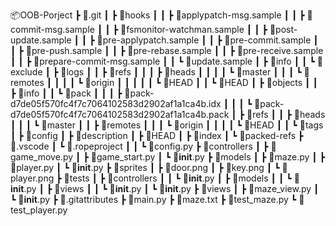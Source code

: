 📦OOB-Porject
 ┣ 📂.git
 ┃ ┣ 📂hooks
 ┃ ┃ ┣ 📜applypatch-msg.sample
 ┃ ┃ ┣ 📜commit-msg.sample
 ┃ ┃ ┣ 📜fsmonitor-watchman.sample
 ┃ ┃ ┣ 📜post-update.sample
 ┃ ┃ ┣ 📜pre-applypatch.sample
 ┃ ┃ ┣ 📜pre-commit.sample
 ┃ ┃ ┣ 📜pre-push.sample
 ┃ ┃ ┣ 📜pre-rebase.sample
 ┃ ┃ ┣ 📜pre-receive.sample
 ┃ ┃ ┣ 📜prepare-commit-msg.sample
 ┃ ┃ ┗ 📜update.sample
 ┃ ┣ 📂info
 ┃ ┃ ┗ 📜exclude
 ┃ ┣ 📂logs
 ┃ ┃ ┣ 📂refs
 ┃ ┃ ┃ ┣ 📂heads
 ┃ ┃ ┃ ┃ ┗ 📜master
 ┃ ┃ ┃ ┗ 📂remotes
 ┃ ┃ ┃ ┃ ┗ 📂origin
 ┃ ┃ ┃ ┃ ┃ ┗ 📜HEAD
 ┃ ┃ ┗ 📜HEAD
 ┃ ┣ 📂objects
 ┃ ┃ ┣ 📂info
 ┃ ┃ ┗ 📂pack
 ┃ ┃ ┃ ┣ 📜pack-d7de05f570fc4f7c7064102583d2902af1a1ca4b.idx
 ┃ ┃ ┃ ┗ 📜pack-d7de05f570fc4f7c7064102583d2902af1a1ca4b.pack
 ┃ ┣ 📂refs
 ┃ ┃ ┣ 📂heads
 ┃ ┃ ┃ ┗ 📜master
 ┃ ┃ ┣ 📂remotes
 ┃ ┃ ┃ ┗ 📂origin
 ┃ ┃ ┃ ┃ ┗ 📜HEAD
 ┃ ┃ ┗ 📂tags
 ┃ ┣ 📜config
 ┃ ┣ 📜description
 ┃ ┣ 📜HEAD
 ┃ ┣ 📜index
 ┃ ┗ 📜packed-refs
 ┣ 📂.vscode
 ┃ ┗ 📂.ropeproject
 ┃ ┃ ┗ 📜config.py
 ┣ 📂controllers
 ┃ ┣ 📜game_move.py
 ┃ ┣ 📜game_start.py
 ┃ ┗ 📜__init__.py
 ┣ 📂models
 ┃ ┣ 📜maze.py
 ┃ ┣ 📜player.py
 ┃ ┗ 📜__init__.py
 ┣ 📂sprites
 ┃ ┣ 📜door.png
 ┃ ┣ 📜key.png
 ┃ ┗ 📜player.png
 ┣ 📂tests
 ┃ ┣ 📂controllers
 ┃ ┃ ┗ 📜__init__.py
 ┃ ┣ 📂models
 ┃ ┃ ┗ 📜__init__.py
 ┃ ┣ 📂views
 ┃ ┃ ┗ 📜__init__.py
 ┃ ┗ 📜__init__.py
 ┣ 📂views
 ┃ ┣ 📜maze_view.py
 ┃ ┗ 📜__init__.py
 ┣ 📜.gitattributes
 ┣ 📜main.py
 ┣ 📜maze.txt
 ┣ 📜test_maze.py
 ┗ 📜test_player.py
 
 
